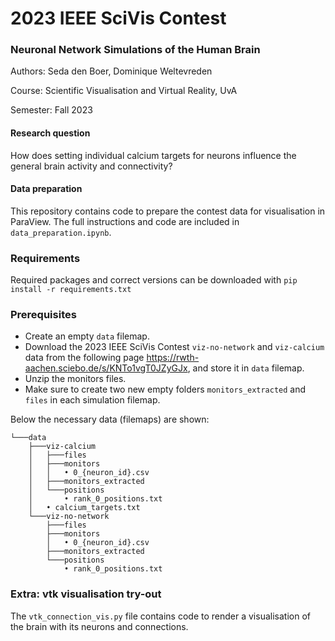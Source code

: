 # 2023 IEEE SciVis Contest
### Neuronal Network Simulations of the Human Brain

Authors: Seda den Boer, Dominique Weltevreden

Course: Scientific Visualisation and Virtual Reality, UvA

Semester: Fall 2023

#### Research question
How does setting individual calcium targets for neurons influence the general brain activity and connectivity?

#### Data preparation
This repository contains code to prepare the contest data for visualisation in ParaView. The full instructions and code are included in `data_preparation.ipynb`. 

### Requirements
Required packages and correct versions can be downloaded with `pip install -r requirements.txt`

### Prerequisites
* Create an empty `data` filemap.
* Download the 2023 IEEE SciVis Contest `viz-no-network` and `viz-calcium` data from the following page https://rwth-aachen.sciebo.de/s/KNTo1vgT0JZyGJx, and store it in `data` filemap.
* Unzip the monitors files.
* Make sure to create two new empty folders `monitors_extracted` and `files` in each simulation filemap.

Below the necessary data (filemaps) are shown:
```
└───data
    ├───viz-calcium
    │   ├───files
    │   ├───monitors
    │   │   • 0_{neuron_id}.csv
    │   ├───monitors_extracted
    │   └───positions
    │       • rank_0_positions.txt
    │   • calcium_targets.txt
    └───viz-no-network
        ├───files
        ├───monitors
        │   • 0_{neuron_id}.csv
        ├───monitors_extracted
        └───positions
            • rank_0_positions.txt
```

### Extra: vtk visualisation try-out
The `vtk_connection_vis.py` file contains code to render a visualisation of the brain with its neurons and connections.